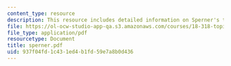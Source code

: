 ```yaml
---
content_type: resource
description: This resource includes detailed information on Sperner's theorem.
file: https://ol-ocw-studio-app-qa.s3.amazonaws.com/courses/18-318-topics-in-algebraic-combinatorics-spring-2006/937f04fd1c431ed4b1fd59e7a8b0d436_sperner.pdf
file_type: application/pdf
resourcetype: Document
title: sperner.pdf
uid: 937f04fd-1c43-1ed4-b1fd-59e7a8b0d436
---
```

